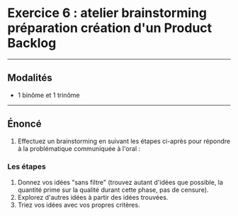 # Exercice 6 : atelier brainstorming préparation création d'un Product Backlog

---

## Modalités

- 1 binôme et 1 trinôme

---

## Énoncé

1. Effectuez un brainstorming en suivant les étapes ci-après pour répondre à la problématique communiquée à l'oral :

### Les étapes

1. Donnez vos idées "sans filtre" (trouvez autant d'idées que possible, la quantité prime sur la qualité durant cette phase, pas de censure).
2. Explorez d'autres idées à partir des idées trouvées.
3. Triez vos idées avec vos propres critères.